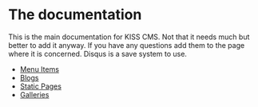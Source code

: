 # The documentation

This is the main documentation for KISS CMS. Not that it needs much but 
better to add it anyway. If you have any questions add them to the page
where it is concerned. Disqus is a save system to use.  

* [Menu Items](/index.php?p=0&dir=Documentation&jaar=2024&maand=05&blog=202405090712-leftmenu.md)
* [Blogs](/index.php?p=0&dir=Documentation&jaar=2024&maand=05&blog=202405090712-blogs.md)
* [Static Pages](/index.php?p=0&dir=StaticPage)
* [Galleries](/index.php?p=0&dir=Documentation&jaar=2024&maand=05&blog=202405090639-galleries.md) 
